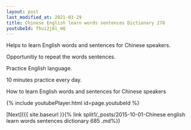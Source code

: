 ```yaml
---
layout: post
last_modified_at: 2021-03-29
title: Chinese English learn words sentences Dictionary 278 
youtubeId: fhui2j6l_mQ
---
```

 
 
Helps to learn English words and sentences for Chinese speakers.

Opportunitiy to repeat the words sentences. 

Practice English language. 
 
10 minutes practice every day. 
 
How to learn English words and sentences for Chinese speakers 
 
{% include youtubePlayer.html id=page.youtubeId %}
 
 
[Next]({{ site.baseurl }}{% link  split1/_posts/2015-10-01-Chinese english learn words sentences dictionary 685 .md%})
 
